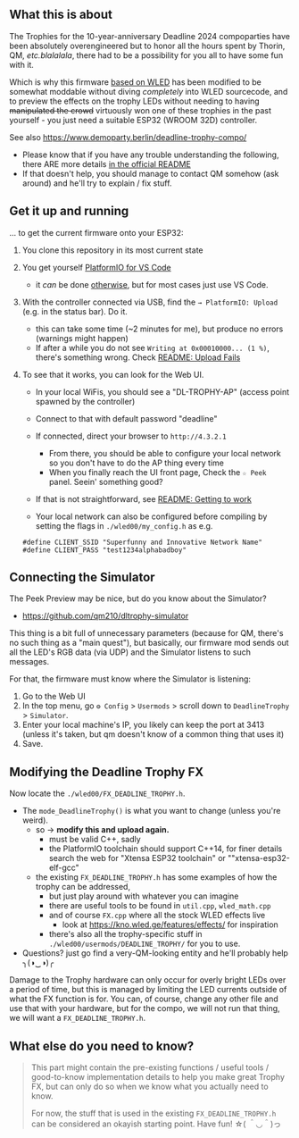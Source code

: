 ## What this is about ##

The Trophies for the 10-year-anniversary Deadline 2024 compoparties have been absolutely overengineered but to honor all the hours spent by Thorin, QM, *etc.blalalala*, there had to be a possibility for you all to have some fun with it.

Which is why this firmware [based on WLED](https://github.com/wled) has been modified to be somewhat moddable without diving *completely* into WLED sourcecode, and to preview the effects on the trophy LEDs without needing to having ~~manipulated the crowd~~ virtuously won one of these trophies in the past yourself - you just need a suitable ESP32 (WROOM 32D) controller.

See also https://www.demoparty.berlin/deadline-trophy-compo/

* Please know that if you have any trouble understanding the following, there ARE more details [in the official README](https://github.com/qm210/wledline-trophies)
* If that doesn't help, you should manage to contact QM somehow (ask around) and he'll try to explain / fix stuff.

## Get it up and running ##

... to get the current firmware onto your ESP32:

1. You clone this repository in its most current state

2. You get yourself [PlatformIO for VS Code](https://platformio.org/install/ide?install=vscode)
   * it _can_ be done [otherwise](https://github.com/qm210/wledline-trophies#build-via-container), but for most cases just use VS Code.

3. With the controller connected via USB, find the `→ PlatformIO: Upload` (e.g. in the status bar). Do it.
   * this can take some time (~2 minutes for me), but produce no errors (warnings might happen)
   * If after a while you do not see `Writing at 0x00010000... (1 %)`, there's something wrong. Check [README: Upload Fails](https://github.com/qm210/wledline-trophies#upload-fails)

4. To see that it works, you can look for the Web UI.
   * In your local WiFis, you should see a "DL-TROPHY-AP" (access point spawned by the controller)
   * Connect to that with default password "deadline"
   * If connected, direct your browser to `http://4.3.2.1`
     * From there, you should be able to configure your local network so you don't have to do the AP thing every time
     * When you finally reach the UI front page, Check the `☆ Peek` panel. Seein' something good?
   * If that is not straightforward, see [README: Getting to work](https://github.com/qm210/wledline-trophies#getting-to-work)

   * Your local network can also be configured before compiling by setting the flags in `./wled00/my_config.h` as e.g.
   ```
   #define CLIENT_SSID "Superfunny and Innovative Network Name"
   #define CLIENT_PASS "test1234alphabadboy"
   ```

## Connecting the Simulator ##

The Peek Preview may be nice, but do you know about the Simulator?
 * https://github.com/qm210/dltrophy-simulator

This thing is a bit full of unnecessary parameters (because for QM, there's no such thing as a "main quest"), but basically,
our firmware mod sends out all the LED's RGB data (via UDP) and the Simulator listens to such messages.

For that, the firmware must know where the Simulator is listening:
1. Go to the Web UI
2. In the top menu, go `⚙ Config` > `Usermods` > scroll down to `DeadlineTrophy` > `Simulator`.
3. Enter your local machine's IP, you likely can keep the port at 3413 (unless it's taken, but qm doesn't know of a common thing that uses it)
4. Save.

## Modifying the Deadline Trophy FX ##

Now locate the `./wled00/FX_DEADLINE_TROPHY.h`.
* The `mode_DeadlineTrophy()` is what you want to change (unless you're weird).
  * so → **modify this and upload again.**
    * must be valid C++, sadly
    * the PlatformIO toolchain should support C++14, for finer details search the web for "Xtensa ESP32 toolchain" or ""xtensa-esp32-elf-gcc"
  * the existing `FX_DEADLINE_TROPHY.h` has some examples of how the trophy can be addressed,
    * but just play around with whatever you can imagine
    * there are useful tools to be found in `util.cpp`, `wled_math.cpp`
    * and of course `FX.cpp` where all the stock WLED effects live
      * look at https://kno.wled.ge/features/effects/ for inspiration
    * there's also all the trophy-specific stuff in `./wled00/usermods/DEADLINE_TROPHY/` for you to use.
* Questions? just go find a very-QM-looking entity and he'll probably help  ╮(◑‿◑)╭

Damage to the Trophy hardware can only occur for overly bright LEDs over a period of time, but this is managed by limiting the LED currents outside of what the FX function is for. You can, of course, change any other file and use that with your hardware, but for the compo, we will not run that thing, we will want a `FX_DEADLINE_TROPHY.h`.

## What else do you need to know? ##
> This part might contain the pre-existing functions / useful tools / good-to-know implementation details
> to help you make great Trophy FX, but can only do so when we know what you actually need to know.
>
>  For now, the stuff that is used in the existing `FX_DEADLINE_TROPHY.h` can be considered an okayish starting point. Have fun! ☆( ＾◡＾)っ

